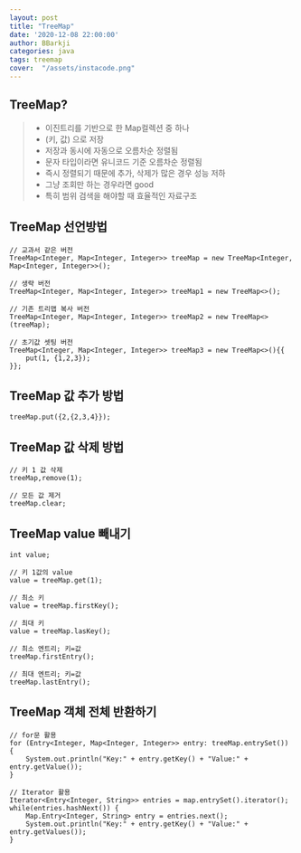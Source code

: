 ```yaml
---
layout: post
title: "TreeMap"
date: '2020-12-08 22:00:00'
author: BBarkji
categories: java
tags: treemap
cover:  "/assets/instacode.png"
---
```



## TreeMap?

>* 이진트리를 기반으로 한 Map컬렉션 중 하나
>* (키, 값) 으로 저장
>* 저장과 동시에 자동으로 오름차순 정렬됨
>* 문자 타입이라면 유니코드 기준 오름차순 정렬됨
>* 즉시 정렬되기 때문에 추가, 삭제가 많은 경우 성능 저하
>* 그냥 조회만 하는 경우라면 good
>* 특히 범위 검색을 해야할 때 효율적인 자료구조


## TreeMap 선언방법

```
// 교과서 같은 버전
TreeMap<Integer, Map<Integer, Integer>> treeMap = new TreeMap<Integer, Map<Integer, Integer>>();

// 생략 버전
TreeMap<Integer, Map<Integer, Integer>> treeMap1 = new TreeMap<>();

// 기존 트리맵 복사 버전
TreeMap<Integer, Map<Integer, Integer>> treeMap2 = new TreeMap<>(treeMap);

// 초기값 셋팅 버전
TreeMap<Integer, Map<Integer, Integer>> treeMap3 = new TreeMap<>(){{
	put(1, {1,2,3});
}};
```

## TreeMap 값 추가 방법

```
treeMap.put({2,{2,3,4}});
```


## TreeMap 값 삭제 방법

```
// 키 1 값 삭제
treeMap,remove(1);

// 모든 값 제거
treeMap.clear;
```

## TreeMap value 빼내기

```
int value;

// 키 1값의 value
value = treeMap.get(1);

// 최소 키
value = treeMap.firstKey();

// 최대 키
value = treeMap.lasKey();

// 최소 엔트리; 키=값
treeMap.firstEntry();

// 최대 엔트리; 키=값
treeMap.lastEntry();
```


## TreeMap 객체 전체 반환하기

```
// for문 활용
for (Entry<Integer, Map<Integer, Integer>> entry: treeMap.entrySet()) {
	System.out.println("Key:" + entry.getKey() + "Value:" + entry.getValue());
}

// Iterator 활용
Iterator<Entry<Integer, String>> entries = map.entrySet().iterator();
while(entries.hashNext()) {
	Map.Entry<Integer, String> entry = entries.next();
	System.out.println("Key:" + entry.getKey() + "Value:" + entry.getValues());
} 
```